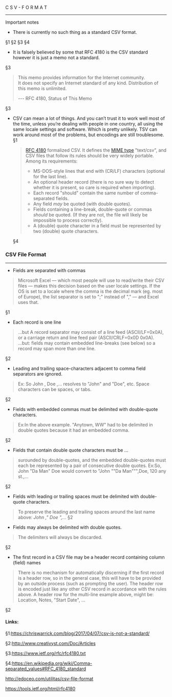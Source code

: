 C S V - F O R M A T 
__________________
Important notes 

* There is currently no such thing as a standard CSV format. 

§1 §2 §3 §4
* It is falsely believed by some that RFC 4180 is the CSV standard however it is just a memo not a standard.

§3

>  This memo provides information for the Internet community.  
>  It does not specify an Internet standard of any kind.  Distribution of this memo is unlimited.
>
> --- RFC 4180, Status of This Memo

§3

* CSV can mean a lot of things. And you can’t trust it to work well most of the time, unless you’re dealing with people in one country, all using the same locale settings and software. Which is pretty unlikely. TSV can work around most of the problems, but encodings are still troublesome. §1

   > [RFC 4180](https://tools.ietf.org/html/rfc4180) formalized CSV. It defines the [MIME type](https://en.wikipedia.org/wiki/MIME_type "MIME type") "text/csv", and CSV files that follow its rules should be very widely portable. Among its requirements:    
   > - MS-DOS-style lines that end with (CR/LF) characters (optional for the last line).
   > - An optional header record (there is no sure way to detect whether it is present, so care is required when importing).
   > -   Each record "should" contain the same number of comma-separated fields.
   > -   Any field _may_ be quoted (with double quotes).
   > -   Fields containing a line-break, double-quote or commas _should_ be quoted. (If they are not, the file will 	likely be impossible to process correctly).
   > - A (double) quote character in a field must be represented by two (double) quote characters. 
   
   §4


### CSV File Format
__________________

* Fields are separated with commas

> Microsoft Excel — which most people will use to read/write their CSV
> files — makes this decision based on the user locale settings. If the
> OS is set to a locale where the comma is the decimal mark
> (eg. most of Europe), the list separator is set to ";" instead of ","
> — and Excel uses that. 

§1

* Each record is one line   

>  ...but A record separator may consist of a line feed
> (ASCII/LF=0x0A),  or a carriage return and line feed pair
> (ASCII/CRLF=0x0D 0x0A). ...but: fields may contain embedded
> line-breaks (see below)  so a record may span more than one line. 

§2

* Leading and trailing space-characters adjacent to comma field separators are ignored.

> Ex: So   John  ,   Doe  ,... resolves to "John" and "Doe", etc. Space
> characters can be spaces, or tabs.

§2

* Fields with embedded commas must be delimited with double-quote characters.

> Ex:In the above example. "Anytown, WW" had to be delimited in double
> quotes  because it had an embedded comma.

§2

* Fields that contain double quote characters must be ... 

> surounded by double-quotes, and the  embedded double-quotes must each
> be represented by a pair of consecutive double quotes. Ex:So, John "Da
> Man" Doe would convert to "John ""Da Man""",Doe, 120 any st.,...

§2

* Fields with leading or trailing spaces must be delimited with double-quote characters.
>To preserve the leading and trailing spaces around the last name above: _John ," Doe ",..._
§2
* Fields may always be delimited with double quotes.

>The delimiters will always be discarded.

§2
* The first record in a CSV file may be a header record containing column (field) names

> There is no mechanism for automatically discerning if the first record
> is a header row, so in the general case, this will have to be provided
> by an outside process (such as prompting the user). The header row is
> encoded just like any other CSV record in accordance with the rules
> above. A header row for the multi-line example above, might be: 
> Location, Notes, "Start Date", ...

§2

#### Links:
§1:https://chriswarrick.com/blog/2017/04/07/csv-is-not-a-standard/

§2:http://www.creativyst.com/Doc/Articles

§3:https://www.ietf.org/rfc/rfc4180.txt

§4:https://en.wikipedia.org/wiki/Comma-separated_values#RFC_4180_standard

http://edoceo.com/utilitas/csv-file-format

https://tools.ietf.org/html/rfc4180